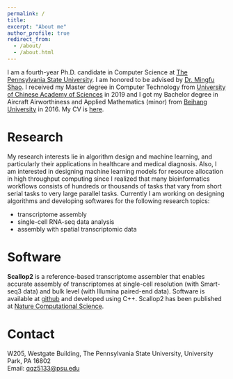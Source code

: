 ```yaml
---
permalink: /
title: 
excerpt: "About me"
author_profile: true
redirect_from: 
  - /about/
  - /about.html
---
```


I am a fourth-year Ph.D. candidate in Computer Science at [The Pennsylvania State University](https://www.psu.edu/). I am honored to be advised by [Dr. Mingfu Shao](https://sites.psu.edu/mxs2589/). I received my Master degree in Computer Technology from [University of Chinese Academy of Sciences](https://english.cas.cn/) in 2019 and I got my Bachelor degree in Aircraft Airworthiness and Applied Mathematics (minor) from [Beihang University](https://ev.buaa.edu.cn/) in 2016. My CV is [here](http://QiminZhang77.github.io/files/cv.pdf).

Research
======
My research interests lie in algorithm design and machine learning, and particularly their applications in healthcare and medical diagnosis. Also, I am interested in designing machine learning models for resource allocation in high throughput computing since I realized that many bioinformatics workflows consists of hundreds or thousands of tasks that vary from short serial tasks to very large parallel tasks. Currently I am working on designing algorithms and developing softwares for the following research topics:
- transcriptome assembly
- single-cell RNA-seq data analysis
- assembly with spatial transcriptomic data 

Software
======
**Scallop2** is a reference-based transcriptome assembler that enables accurate assembly of transcriptomes at single-cell resolution (with Smart-seq3 data) and bulk level (with Illumina paired-end data). Software is available at [github](https://github.com/Shao-Group/scallop2) and developed using C++. Scallop2 has been published at [Nature Computational Science](rdcu.be/cJ0Oa). 

Contact
======
W205, Westgate Building, The Pennsylvania State University, University Park, PA 16802 \
Email: qqz5133@psu.edu
